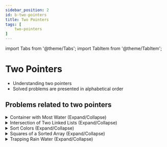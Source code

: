 ```yaml
---
sidebar_position: 2 
id: b-two-pointers 
title: Two Pointers
tags: [
    two-pointers
]
---
```


import Tabs from '@theme/Tabs';
import TabItem from '@theme/TabItem';

# Two Pointers 

- Understanding two pointers 
- Solved problems are presented in alphabetical order

## Problems related to two pointers 

<details> 
<summary> Container with Most Water (Expand/Collapse) </summary> 

### [↗ Container with Most Water](../data-structures/a-arrays.md)

</details>

<details> 
<summary> Intersection of Two Linked Lists (Expand/Collapse) </summary> 

### [↗ Intersection of Two Linked Lists](../data-structures/c-linked-lists.md)

</details>

<details> 
<summary> Sort Colors (Expand/Collapse) </summary> 

### [↗ Sort Colors](../data-structures/a-arrays.md)


</details>


<details> 
<summary> Squares of a Sorted Array (Expand/Collapse) </summary> 

### [↗ Squares of a Sorted Array](./k-math.md)

</details>

<details> 
<summary> Trapping Rain Water (Expand/Collapse) </summary> 

### [↗ Trapping Rain Water](../data-structures/f-stacks.md)

</details>
